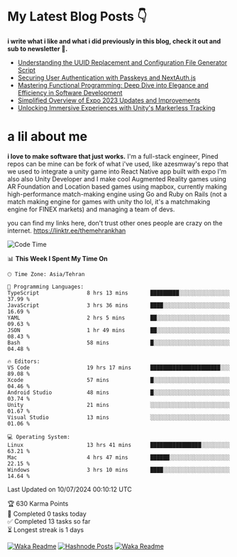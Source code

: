 # My Latest Blog Posts 👇
**i write what i like and what i did previously in this blog, check it out and sub to newsletter 🫡.**

<!-- HASHNODE_BLOG:START -->
- [Understanding the UUID Replacement and Configuration File Generator Script](https://themehrankhan.hashnode.dev/understanding-the-uuid-replacement-and-configuration-file-generator-script)
- [Securing User Authentication with Passkeys and NextAuth.js](https://themehrankhan.hashnode.dev/securing-user-authentication-with-passkeys-and-nextauthjs)
- [Mastering Functional Programming: Deep Dive into Elegance and Efficiency in Software Development](https://themehrankhan.hashnode.dev/mastering-functional-programming-deep-dive-into-elegance-and-efficiency-in-software-development)
- [Simplified Overview of Expo 2023 Updates and Improvements](https://themehrankhan.hashnode.dev/expo-2023-updates-and-features-summary)
- [Unlocking Immersive Experiences with Unity's Markerless Tracking](https://themehrankhan.hashnode.dev/unlocking-immersive-experiences-with-unitys-markerless-tracking)

<!-- HASHNODE_BLOG:END -->

# a lil about me
**i love to make  software that just works.**
I'm a full-stack engineer, Pined repos can be mine can be fork of what i've used, like azesmway's repo that we used to integrate a unity game into React Native app built with expo I'm also also Unity Developer and I make cool Augmented Reality games using AR Foundation and Location based games using mapbox, currently making high-performance match-making engine using Go and Ruby on Rails (not a match making engine for games with unity tho lol, it's a matchmaking engine for FINEX markets) and managing a team of devs.

you can find my links here, don't trust other ones people are crazy on the internet.
https://linktr.ee/themehrankhan

<!--START_SECTION:waka-->
![Code Time](http://img.shields.io/badge/Code%20Time-494%20hrs%2011%20mins-blue)

📊 **This Week I Spent My Time On** 

```text
🕑︎ Time Zone: Asia/Tehran

💬 Programming Languages: 
TypeScript               8 hrs 13 mins       █████████░░░░░░░░░░░░░░░░   37.99 % 
JavaScript               3 hrs 36 mins       ████░░░░░░░░░░░░░░░░░░░░░   16.69 % 
YAML                     2 hrs 5 mins        ██░░░░░░░░░░░░░░░░░░░░░░░   09.63 % 
JSON                     1 hr 49 mins        ██░░░░░░░░░░░░░░░░░░░░░░░   08.43 % 
Bash                     58 mins             █░░░░░░░░░░░░░░░░░░░░░░░░   04.48 % 

🔥 Editors: 
VS Code                  19 hrs 17 mins      ██████████████████████░░░   89.08 % 
Xcode                    57 mins             █░░░░░░░░░░░░░░░░░░░░░░░░   04.46 % 
Android Studio           48 mins             █░░░░░░░░░░░░░░░░░░░░░░░░   03.74 % 
Unity                    21 mins             ░░░░░░░░░░░░░░░░░░░░░░░░░   01.67 % 
Visual Studio            13 mins             ░░░░░░░░░░░░░░░░░░░░░░░░░   01.06 % 

💻 Operating System: 
Linux                    13 hrs 41 mins      ████████████████░░░░░░░░░   63.21 % 
Mac                      4 hrs 47 mins       ██████░░░░░░░░░░░░░░░░░░░   22.15 % 
Windows                  3 hrs 10 mins       ████░░░░░░░░░░░░░░░░░░░░░   14.64 % 
```


 Last Updated on 10/07/2024 00:10:12 UTC
<!--END_SECTION:waka-->

<!-- TODO-IST:START -->
🏆  630 Karma Points           
🌸  Completed 0 tasks today           
✅  Completed 13 tasks so far           
⏳  Longest streak is 1 days
<!-- TODO-IST:END -->

[![Waka Readme](https://github.com/TheMehranKhan/themehrankhan/actions/workflows/main.yml/badge.svg)](https://github.com/TheMehranKhan/themehrankhan/actions/workflows/main.yml)
[![Hashnode Posts](https://github.com/TheMehranKhan/themehrankhan/actions/workflows/hashnode.yml/badge.svg)](https://github.com/TheMehranKhan/themehrankhan/actions/workflows/hashnode.yml)
[![Waka Readme](https://github.com/TheMehranKhan/themehrankhan/actions/workflows/waka.yml/badge.svg)](https://github.com/TheMehranKhan/themehrankhan/actions/workflows/waka.yml)
